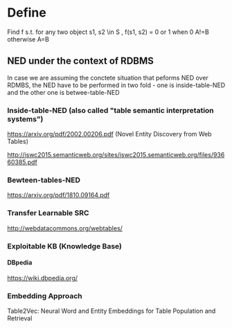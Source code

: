 # Define
Find f s.t. for any two object s1, s2 \in S , f(s1, s2) = 0 or 1 when 0 A!=B otherwise A=B

## NED under the context of RDBMS
In case we are assuming the conctete situation that peforms NED over RDMBS, the NED have to be performed in two fold - one is inside-table-NED and the other one is betwee-table-NED

### Inside-table-NED (also called "table semantic interpretation systems")
https://arxiv.org/pdf/2002.00206.pdf (Novel Entity Discovery from Web Tables)

http://iswc2015.semanticweb.org/sites/iswc2015.semanticweb.org/files/93660385.pdf

### Bewteen-tables-NED
https://arxiv.org/pdf/1810.09164.pdf

### Transfer Learnable SRC
http://webdatacommons.org/webtables/

### Exploitable KB (Knowledge Base)
#### DBpedia
https://wiki.dbpedia.org/ 

### Embedding Approach
Table2Vec: Neural Word and Entity Embeddings for Table Population and Retrieval
